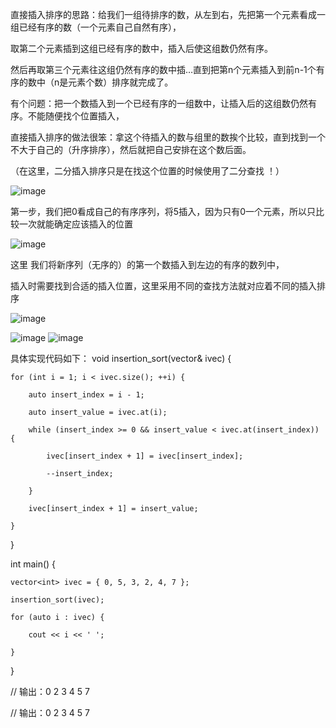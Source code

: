 直接插入排序的思路：给我们一组待排序的数，从左到右，先把第一个元素看成一组已经有序的数（一个元素自己自然有序），

取第二个元素插到这组已经有序的数中，插入后使这组数仍然有序。

然后再取第三个元素往这组仍然有序的数中插…直到把第n个元素插入到前n-1个有序的数中（n是元素个数）排序就完成了。

有个问题：把一个数插入到一个已经有序的一组数中，让插入后的这组数仍然有序。不能随便找个位置插入，

直接插入排序的做法很笨：拿这个待插入的数与组里的数挨个比较，直到找到一个不大于自己的（升序排序），然后就把自己安排在这个数后面。

（在这里，二分插入排序只是在找这个位置的时候使用了二分查找 ！）

![image](https://img-blog.csdnimg.cn/c528392d03f34a46b0a780a0b6182cde.png#pic_center)

第一步，我们把0看成自己的有序序列，将5插入，因为只有0一个元素，所以只比较一次就能确定应该插入的位置

![image](https://img-blog.csdnimg.cn/3306cb56899b41dcb0d83aeae89cf375.png#pic_center)

这里 我们将新序列（无序的）的第一个数插入到左边的有序的数列中，

插入时需要找到合适的插入位置，这里采用不同的查找方法就对应着不同的插入排序

![image](https://img-blog.csdnimg.cn/c903dd36f7a74233a80a7d802cc54cb3.png#pic_center)

![image](https://img-blog.csdnimg.cn/737d6be1cfa8423485e1afb9d9bcd0e1.png#pic_center)
![image](https://img-blog.csdnimg.cn/25bcc0e1715548358bb58884205b24e5.png#pic_center)

具体实现代码如下：
void insertion_sort(vector<int>& ivec) {
  
	for (int i = 1; i < ivec.size(); ++i) {
                                  
		auto insert_index = i - 1;
                                  
		auto insert_value = ivec.at(i);
                                  
		while (insert_index >= 0 && insert_value < ivec.at(insert_index)) {
                                                                     
			ivec[insert_index + 1] = ivec[insert_index];
                                                                     
			--insert_index;
                                                                     
		}
                                                                     
		ivec[insert_index + 1] = insert_value;
                                                                     
	}
                                                                     
}
                                                                     
int main() {
                                                                     
	vector<int> ivec = { 0, 5, 3, 2, 4, 7 };
  
	insertion_sort(ivec);
  
	for (auto i : ivec) {
  
		cout << i << ' ';
  
	}
  
}
  

// 输出：0 2 3 4 5 7


// 输出：0 2 3 4 5 7

